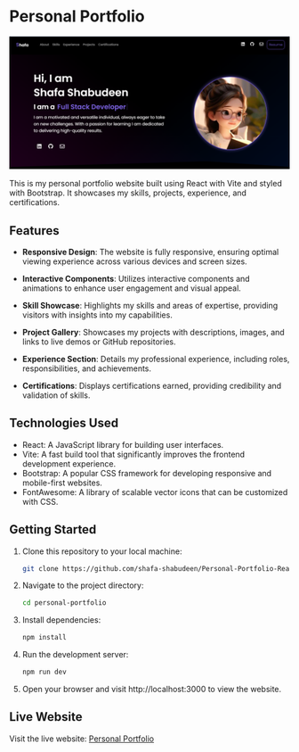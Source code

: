 # Personal Portfolio

![Personal Portfolio Preview](preview.png)

This is my personal portfolio website built using React with Vite and styled with Bootstrap. It showcases my skills, projects, experience, and certifications.

## Features

- **Responsive Design**: The website is fully responsive, ensuring optimal viewing experience across various devices and screen sizes.

- **Interactive Components**: Utilizes interactive components and animations to enhance user engagement and visual appeal.

- **Skill Showcase**: Highlights my skills and areas of expertise, providing visitors with insights into my capabilities.

- **Project Gallery**: Showcases my projects with descriptions, images, and links to live demos or GitHub repositories.

- **Experience Section**: Details my professional experience, including roles, responsibilities, and achievements.

- **Certifications**: Displays certifications earned, providing credibility and validation of skills.

## Technologies Used

- React: A JavaScript library for building user interfaces.
- Vite: A fast build tool that significantly improves the frontend development experience.
- Bootstrap: A popular CSS framework for developing responsive and mobile-first websites.
- FontAwesome: A library of scalable vector icons that can be customized with CSS.

## Getting Started

1. Clone this repository to your local machine:

   ```bash
   git clone https://github.com/shafa-shabudeen/Personal-Portfolio-React.git

2. Navigate to the project directory:
   ```bash
   cd personal-portfolio

3. Install dependencies:
   ```bash
   npm install

4. Run the development server:
   ```bash
   npm run dev

5. Open your browser and visit http://localhost:3000 to view the website.

## Live Website
  Visit the live website: <a href=''>Personal Portfolio</a>
